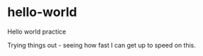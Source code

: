 # hello-world
Hello world practice

Trying things out - seeing how fast I can get up to speed on this.
